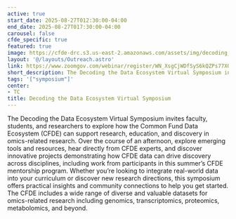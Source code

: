 ```yaml
---
active: true
start_date: 2025-08-27T012:30:00-04:00
end_date: 2025-08-27T017:30:00-04:00
carousel: false
cfde_specific: true
featured: true
image: https://cfde-drc.s3.us-east-2.amazonaws.com/assets/img/decoding_data_ecosystem_2025.png
layout: '@/layouts/Outreach.astro'
link: https://www.zoomgov.com/webinar/register/WN_XsgCjWDfSyS6kQZPs77XQg#/registration
short_description: The Decoding the Data Ecosystem Virtual Symposium invites faculty, students, and researchers to explore how the Common Fund Data Ecosystem (CFDE) can support research, education, and discovery in omics-related research.
tags: '["symposium"]'
center:
- TC
title: Decoding the Data Ecosystem Virtual Symposium
---
```

The Decoding the Data Ecosystem Virtual Symposium invites faculty, students, and researchers to explore how the Common Fund Data Ecosystem (CFDE) can support research, education, and discovery in omics-related research. Over the course of an afternoon, explore emerging tools and resources, hear directly from CFDE experts, and discover innovative projects demonstrating how CFDE data can drive discovery across disciplines, including work from participants in this summer’s CFDE mentorship program. Whether you’re looking to integrate real-world data into your curriculum or discover new research directions, this symposium offers practical insights and community connections to help you get started. The CFDE includes a wide range of diverse and valuable datasets for omics-related research including genomics, transcriptomics, proteomics, metabolomics, and beyond.